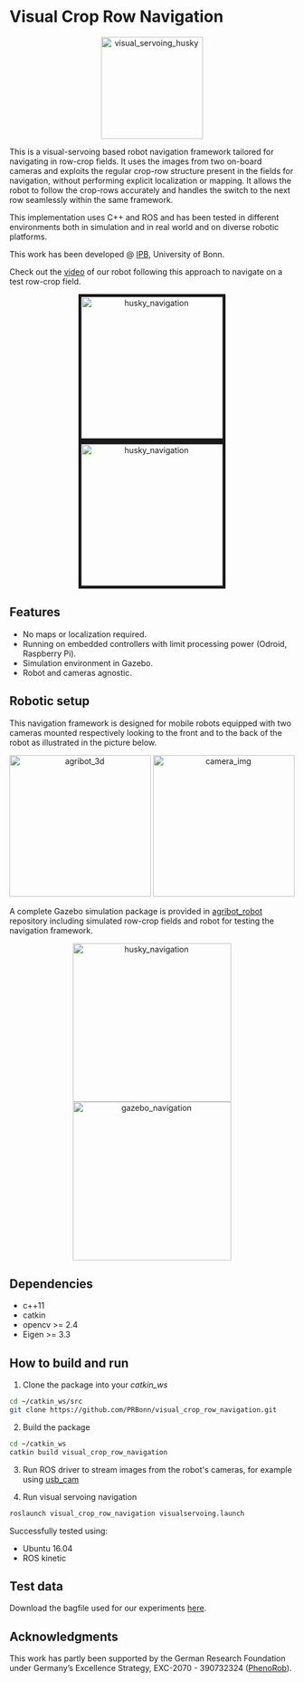 # Visual Crop Row Navigation

<div align="center">
	<img src=".readme/vs_poster.png" alt="visual_servoing_husky" height="180" title="visual_servoing_husky"/>
</div>

This is a visual-servoing based robot navigation framework tailored for navigating in row-crop fields.
It uses the images from two on-board cameras and exploits the regular crop-row structure present in the fields for navigation, without performing explicit localization or mapping. It allows the robot to follow the crop-rows accurately and handles the switch to the next row seamlessly within the same framework.

This implementation uses C++ and ROS and has been tested in different environments both in simulation and in real world and on diverse robotic platforms.

This work has been developed @ [IPB](http://www.ipb.uni-bonn.de/), University of Bonn.

Check out the [video](https://youtu.be/0qg6n4sshHk) of our robot following this approach to navigate on a test row-crop field.

<div align="center">
	<a href="http://www.youtube.com/watch?feature=player_embedded&v=0qg6n4sshHk
		" target="_blank"><img src=".readme/husky_test.gif" alt="husky_navigation" height="250" title="husky_navigation" border="5"/><img src=".readme/husky_test_nav.gif" alt="husky_navigation" height="250" title="husky_navigation" border="5"/></a>
	<!-- <a href="http://www.youtube.com/watch?feature=player_embedded&v=0qg6n4sshHk
		" target="_blank"><img src="http://img.youtube.com/vi/0qg6n4sshHk/0.jpg"
		alt="Watch video" height="250" border="10" /></a> -->
</div>


## Features

- No maps or localization required.
- Running on embedded controllers with limit processing power (Odroid, Raspberry Pi).
- Simulation environment in Gazebo.
- Robot and cameras agnostic.

## Robotic setup

This navigation framework is designed for mobile robots equipped with two cameras mounted respectively looking to the front and to the back of the robot as illustrated in the picture below.

 <div align="center">
	<img src=".readme/vs_graph.png" alt="agribot_3d" height="250" title="agribot_3d"/>
    <img src=".readme/vs_em.png" alt="camera_img" height="250" title="camera_img"/>
</div>

A complete Gazebo simulation package is provided in [agribot_robot]() repository including simulated row-crop fields and robot for testing the navigation framework.

<div align="center">
	<img src=".readme/motivation.png" alt="husky_navigation" height="280" title="husky_navigation"/>
    <img src=".readme/motivation_old.png" alt="gazebo_navigation" height="280"title="gazebo_navigation"/>
</div>

## Dependencies

- c++11
- catkin
- opencv >= 2.4
- Eigen >= 3.3

## How to build and run

1. Clone the package into your *catkin_ws*
```bash
cd ~/catkin_ws/src
git clone https://github.com/PRBonn/visual_crop_row_navigation.git
```
2. Build the package
```bash
cd ~/catkin_ws
catkin build visual_crop_row_navigation
```
3. Run ROS driver to stream images from the robot's cameras, for example using [usb_cam](http://wiki.ros.org/usb_cam)
<!-- ```
* /front/rgb/image_raw [image]
* /back/rgb/image_raw [image]
``` -->
4. Run visual servoing navigation
```bash
roslaunch visual_crop_row_navigation visualservoing.launch
```

<!-- 
**Node Properties**
```
Node: [/agribot_vs]

Publications:
 * /cmd_vel [geometry_msgs/Twist]
 * /vs_image [image]
 * /vs_msg [visual_crop_row_navigation/vs_msg]

Subscriptions:
 * /amcl_pose [pose]
 * /odom [geometry_msg/odometry]
 * /front/rgb/image_raw [image]
 * /back/rgb/image_raw [image]
 * /zed/camera/left/image_raw [sensor_msgs/Image]

Services:
 * None

**Parameters**
 * None
```
--- 
 -->

Successfully tested using:
- Ubuntu 16.04
- ROS kinetic

## Test data

Download the bagfile used for our experiments [here]().

## Acknowledgments
This work has partly been supported by the German Research Foundation under Germany’s Excellence Strategy, EXC-2070 - 390732324 ([PhenoRob](http://www.phenorob.de/)).